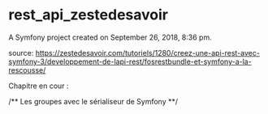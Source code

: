 rest_api_zestedesavoir
======================

A Symfony project created on September 26, 2018, 8:36 pm.

source: https://zestedesavoir.com/tutoriels/1280/creez-une-api-rest-avec-symfony-3/developpement-de-lapi-rest/fosrestbundle-et-symfony-a-la-rescousse/

Chapitre en cour :

/** Les groupes avec le sérialiseur de Symfony
 **/